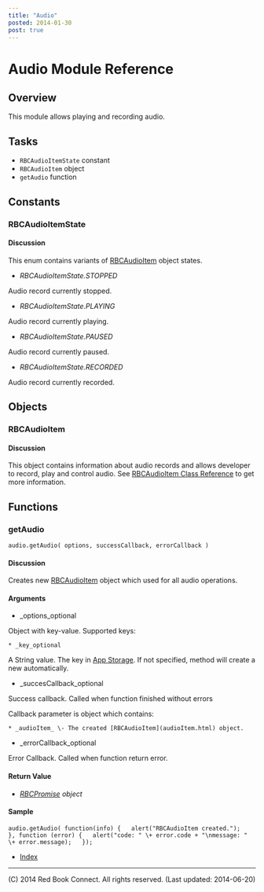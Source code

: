 ```yaml
---
title: "Audio"
posted: 2014-01-30
post: true
---
```


# Audio Module Reference

## Overview

This module allows playing and recording audio.

## Tasks

  * `RBCAudioItemState` constant
  * `RBCAudioItem` object
  * `getAudio` function

## Constants

### RBCAudioItemState

#### Discussion

This enum contains variants of [RBCAudioItem](audioItem.html) object states.

  * _RBCAudioItemState.STOPPED_

Audio record currently stopped.

  * _RBCAudioItemState.PLAYING_

Audio record currently playing.

  * _RBCAudioItemState.PAUSED_

Audio record currently paused.

  * _RBCAudioItemState.RECORDED_

Audio record currently recorded.

## Objects

### RBCAudioItem

#### Discussion

This object contains information about audio records and allows developer to
record, play and control audio. See [RBCAudioItem Class
Reference](audioItem.html) to get more information.

## Functions

### getAudio

`audio.getAudio( options, successCallback, errorCallback )`

#### Discussion

Creates new [RBCAudioItem](audioItem.html) object which used for all audio
operations.

#### Arguments

  * _options_optional

Object with key-value. Supported keys:

    * _key_optional

A String value. The key in [App Storage](appStorage.html). If not specified,
method will create a new automatically.

  * _succesCallback_optional

Success callback. Called when function finished without errors

Callback parameter is object which contains:

    * _audioItem_ \- The created [RBCAudioItem](audioItem.html) object.

  * _errorCallback_optional

Error Callback. Called when function return error.

#### Return Value

  * _[RBCPromise](kernel_promise.html) object_

#### Sample

`audio.getAudio( function(info) {  
    alert("RBCAudioItem created.");  
}, function (error) {  
    alert("code: " \+ error.code + "\nmessage: " \+ error.message);  
});`  

  * [Index](../index.html)

* * *

(C) 2014 Red Book Connect. All rights reserved. (Last updated: 2014-06-20)

